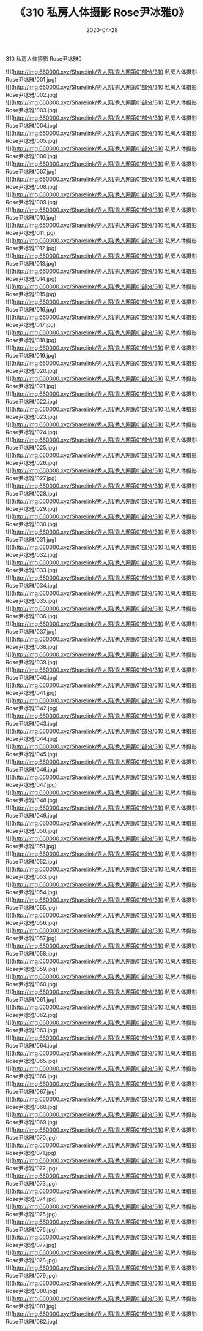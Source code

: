 ﻿---
layout: post
title:  《310 私房人体摄影 Rose尹冰雅0》
date:   2020-04-28
img: http://img.660000.xyz/Sharelink/秀人网/秀人网第01部分/310 私房人体摄影 Rose尹冰雅0/000.jpg
categories: [美女, 清纯, 唯美]
---

310 私房人体摄影 Rose尹冰雅0

  ![](http://img.660000.xyz/Sharelink/秀人网/秀人网第01部分/310 私房人体摄影 Rose尹冰雅/001.jpg) <br> ![](http://img.660000.xyz/Sharelink/秀人网/秀人网第01部分/310 私房人体摄影 Rose尹冰雅/002.jpg) <br> ![](http://img.660000.xyz/Sharelink/秀人网/秀人网第01部分/310 私房人体摄影 Rose尹冰雅/003.jpg) <br> ![](http://img.660000.xyz/Sharelink/秀人网/秀人网第01部分/310 私房人体摄影 Rose尹冰雅/004.jpg) <br> ![](http://img.660000.xyz/Sharelink/秀人网/秀人网第01部分/310 私房人体摄影 Rose尹冰雅/005.jpg) <br> ![](http://img.660000.xyz/Sharelink/秀人网/秀人网第01部分/310 私房人体摄影 Rose尹冰雅/006.jpg) <br> ![](http://img.660000.xyz/Sharelink/秀人网/秀人网第01部分/310 私房人体摄影 Rose尹冰雅/007.jpg) <br> ![](http://img.660000.xyz/Sharelink/秀人网/秀人网第01部分/310 私房人体摄影 Rose尹冰雅/008.jpg) <br> ![](http://img.660000.xyz/Sharelink/秀人网/秀人网第01部分/310 私房人体摄影 Rose尹冰雅/009.jpg) <br> ![](http://img.660000.xyz/Sharelink/秀人网/秀人网第01部分/310 私房人体摄影 Rose尹冰雅/010.jpg) <br> ![](http://img.660000.xyz/Sharelink/秀人网/秀人网第01部分/310 私房人体摄影 Rose尹冰雅/011.jpg) <br> ![](http://img.660000.xyz/Sharelink/秀人网/秀人网第01部分/310 私房人体摄影 Rose尹冰雅/012.jpg) <br> ![](http://img.660000.xyz/Sharelink/秀人网/秀人网第01部分/310 私房人体摄影 Rose尹冰雅/013.jpg) <br> ![](http://img.660000.xyz/Sharelink/秀人网/秀人网第01部分/310 私房人体摄影 Rose尹冰雅/014.jpg) <br> ![](http://img.660000.xyz/Sharelink/秀人网/秀人网第01部分/310 私房人体摄影 Rose尹冰雅/015.jpg) <br> ![](http://img.660000.xyz/Sharelink/秀人网/秀人网第01部分/310 私房人体摄影 Rose尹冰雅/016.jpg) <br> ![](http://img.660000.xyz/Sharelink/秀人网/秀人网第01部分/310 私房人体摄影 Rose尹冰雅/017.jpg) <br> ![](http://img.660000.xyz/Sharelink/秀人网/秀人网第01部分/310 私房人体摄影 Rose尹冰雅/018.jpg) <br> ![](http://img.660000.xyz/Sharelink/秀人网/秀人网第01部分/310 私房人体摄影 Rose尹冰雅/019.jpg) <br> ![](http://img.660000.xyz/Sharelink/秀人网/秀人网第01部分/310 私房人体摄影 Rose尹冰雅/020.jpg) <br> ![](http://img.660000.xyz/Sharelink/秀人网/秀人网第01部分/310 私房人体摄影 Rose尹冰雅/021.jpg) <br> ![](http://img.660000.xyz/Sharelink/秀人网/秀人网第01部分/310 私房人体摄影 Rose尹冰雅/022.jpg) <br> ![](http://img.660000.xyz/Sharelink/秀人网/秀人网第01部分/310 私房人体摄影 Rose尹冰雅/023.jpg) <br> ![](http://img.660000.xyz/Sharelink/秀人网/秀人网第01部分/310 私房人体摄影 Rose尹冰雅/024.jpg) <br> ![](http://img.660000.xyz/Sharelink/秀人网/秀人网第01部分/310 私房人体摄影 Rose尹冰雅/025.jpg) <br> ![](http://img.660000.xyz/Sharelink/秀人网/秀人网第01部分/310 私房人体摄影 Rose尹冰雅/026.jpg) <br> ![](http://img.660000.xyz/Sharelink/秀人网/秀人网第01部分/310 私房人体摄影 Rose尹冰雅/027.jpg) <br> ![](http://img.660000.xyz/Sharelink/秀人网/秀人网第01部分/310 私房人体摄影 Rose尹冰雅/028.jpg) <br> ![](http://img.660000.xyz/Sharelink/秀人网/秀人网第01部分/310 私房人体摄影 Rose尹冰雅/029.jpg) <br> ![](http://img.660000.xyz/Sharelink/秀人网/秀人网第01部分/310 私房人体摄影 Rose尹冰雅/030.jpg) <br> ![](http://img.660000.xyz/Sharelink/秀人网/秀人网第01部分/310 私房人体摄影 Rose尹冰雅/031.jpg) <br> ![](http://img.660000.xyz/Sharelink/秀人网/秀人网第01部分/310 私房人体摄影 Rose尹冰雅/032.jpg) <br> ![](http://img.660000.xyz/Sharelink/秀人网/秀人网第01部分/310 私房人体摄影 Rose尹冰雅/033.jpg) <br> ![](http://img.660000.xyz/Sharelink/秀人网/秀人网第01部分/310 私房人体摄影 Rose尹冰雅/034.jpg) <br> ![](http://img.660000.xyz/Sharelink/秀人网/秀人网第01部分/310 私房人体摄影 Rose尹冰雅/035.jpg) <br> ![](http://img.660000.xyz/Sharelink/秀人网/秀人网第01部分/310 私房人体摄影 Rose尹冰雅/036.jpg) <br> ![](http://img.660000.xyz/Sharelink/秀人网/秀人网第01部分/310 私房人体摄影 Rose尹冰雅/037.jpg) <br> ![](http://img.660000.xyz/Sharelink/秀人网/秀人网第01部分/310 私房人体摄影 Rose尹冰雅/038.jpg) <br> ![](http://img.660000.xyz/Sharelink/秀人网/秀人网第01部分/310 私房人体摄影 Rose尹冰雅/039.jpg) <br> ![](http://img.660000.xyz/Sharelink/秀人网/秀人网第01部分/310 私房人体摄影 Rose尹冰雅/040.jpg) <br> ![](http://img.660000.xyz/Sharelink/秀人网/秀人网第01部分/310 私房人体摄影 Rose尹冰雅/041.jpg) <br> ![](http://img.660000.xyz/Sharelink/秀人网/秀人网第01部分/310 私房人体摄影 Rose尹冰雅/042.jpg) <br> ![](http://img.660000.xyz/Sharelink/秀人网/秀人网第01部分/310 私房人体摄影 Rose尹冰雅/043.jpg) <br> ![](http://img.660000.xyz/Sharelink/秀人网/秀人网第01部分/310 私房人体摄影 Rose尹冰雅/044.jpg) <br> ![](http://img.660000.xyz/Sharelink/秀人网/秀人网第01部分/310 私房人体摄影 Rose尹冰雅/045.jpg) <br> ![](http://img.660000.xyz/Sharelink/秀人网/秀人网第01部分/310 私房人体摄影 Rose尹冰雅/046.jpg) <br> ![](http://img.660000.xyz/Sharelink/秀人网/秀人网第01部分/310 私房人体摄影 Rose尹冰雅/047.jpg) <br> ![](http://img.660000.xyz/Sharelink/秀人网/秀人网第01部分/310 私房人体摄影 Rose尹冰雅/048.jpg) <br> ![](http://img.660000.xyz/Sharelink/秀人网/秀人网第01部分/310 私房人体摄影 Rose尹冰雅/049.jpg) <br> ![](http://img.660000.xyz/Sharelink/秀人网/秀人网第01部分/310 私房人体摄影 Rose尹冰雅/050.jpg) <br> ![](http://img.660000.xyz/Sharelink/秀人网/秀人网第01部分/310 私房人体摄影 Rose尹冰雅/051.jpg) <br> ![](http://img.660000.xyz/Sharelink/秀人网/秀人网第01部分/310 私房人体摄影 Rose尹冰雅/052.jpg) <br> ![](http://img.660000.xyz/Sharelink/秀人网/秀人网第01部分/310 私房人体摄影 Rose尹冰雅/053.jpg) <br> ![](http://img.660000.xyz/Sharelink/秀人网/秀人网第01部分/310 私房人体摄影 Rose尹冰雅/054.jpg) <br> ![](http://img.660000.xyz/Sharelink/秀人网/秀人网第01部分/310 私房人体摄影 Rose尹冰雅/055.jpg) <br> ![](http://img.660000.xyz/Sharelink/秀人网/秀人网第01部分/310 私房人体摄影 Rose尹冰雅/056.jpg) <br> ![](http://img.660000.xyz/Sharelink/秀人网/秀人网第01部分/310 私房人体摄影 Rose尹冰雅/057.jpg) <br> ![](http://img.660000.xyz/Sharelink/秀人网/秀人网第01部分/310 私房人体摄影 Rose尹冰雅/058.jpg) <br> ![](http://img.660000.xyz/Sharelink/秀人网/秀人网第01部分/310 私房人体摄影 Rose尹冰雅/059.jpg) <br> ![](http://img.660000.xyz/Sharelink/秀人网/秀人网第01部分/310 私房人体摄影 Rose尹冰雅/060.jpg) <br> ![](http://img.660000.xyz/Sharelink/秀人网/秀人网第01部分/310 私房人体摄影 Rose尹冰雅/061.jpg) <br> ![](http://img.660000.xyz/Sharelink/秀人网/秀人网第01部分/310 私房人体摄影 Rose尹冰雅/062.jpg) <br> ![](http://img.660000.xyz/Sharelink/秀人网/秀人网第01部分/310 私房人体摄影 Rose尹冰雅/063.jpg) <br> ![](http://img.660000.xyz/Sharelink/秀人网/秀人网第01部分/310 私房人体摄影 Rose尹冰雅/064.jpg) <br> ![](http://img.660000.xyz/Sharelink/秀人网/秀人网第01部分/310 私房人体摄影 Rose尹冰雅/065.jpg) <br> ![](http://img.660000.xyz/Sharelink/秀人网/秀人网第01部分/310 私房人体摄影 Rose尹冰雅/066.jpg) <br> ![](http://img.660000.xyz/Sharelink/秀人网/秀人网第01部分/310 私房人体摄影 Rose尹冰雅/067.jpg) <br> ![](http://img.660000.xyz/Sharelink/秀人网/秀人网第01部分/310 私房人体摄影 Rose尹冰雅/068.jpg) <br> ![](http://img.660000.xyz/Sharelink/秀人网/秀人网第01部分/310 私房人体摄影 Rose尹冰雅/069.jpg) <br> ![](http://img.660000.xyz/Sharelink/秀人网/秀人网第01部分/310 私房人体摄影 Rose尹冰雅/070.jpg) <br> ![](http://img.660000.xyz/Sharelink/秀人网/秀人网第01部分/310 私房人体摄影 Rose尹冰雅/071.jpg) <br> ![](http://img.660000.xyz/Sharelink/秀人网/秀人网第01部分/310 私房人体摄影 Rose尹冰雅/072.jpg) <br> ![](http://img.660000.xyz/Sharelink/秀人网/秀人网第01部分/310 私房人体摄影 Rose尹冰雅/073.jpg) <br> ![](http://img.660000.xyz/Sharelink/秀人网/秀人网第01部分/310 私房人体摄影 Rose尹冰雅/074.jpg) <br> ![](http://img.660000.xyz/Sharelink/秀人网/秀人网第01部分/310 私房人体摄影 Rose尹冰雅/075.jpg) <br> ![](http://img.660000.xyz/Sharelink/秀人网/秀人网第01部分/310 私房人体摄影 Rose尹冰雅/076.jpg) <br> ![](http://img.660000.xyz/Sharelink/秀人网/秀人网第01部分/310 私房人体摄影 Rose尹冰雅/077.jpg) <br> ![](http://img.660000.xyz/Sharelink/秀人网/秀人网第01部分/310 私房人体摄影 Rose尹冰雅/078.jpg) <br> ![](http://img.660000.xyz/Sharelink/秀人网/秀人网第01部分/310 私房人体摄影 Rose尹冰雅/079.jpg) <br> ![](http://img.660000.xyz/Sharelink/秀人网/秀人网第01部分/310 私房人体摄影 Rose尹冰雅/080.jpg) <br> ![](http://img.660000.xyz/Sharelink/秀人网/秀人网第01部分/310 私房人体摄影 Rose尹冰雅/081.jpg) <br> ![](http://img.660000.xyz/Sharelink/秀人网/秀人网第01部分/310 私房人体摄影 Rose尹冰雅/082.jpg) <br>